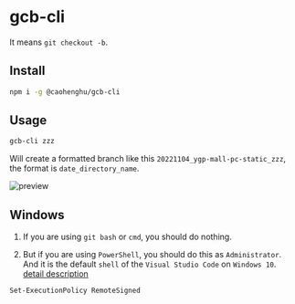 # gcb-cli

It means `git checkout -b`.

## Install

```sh
npm i -g @caohenghu/gcb-cli
```

## Usage

```sh
gcb-cli zzz
```

Will create a formatted branch like this `20221104_ygp-mall-pc-static_zzz`, the format is `date_directory_name`.

![preview](https://s2.loli.net/2022/11/05/rK9q1sSz35LUnbQ.gif)

## Windows

1. If you are using `git bash` or `cmd`, you should do nothing.

2. But if you are using `PowerShell`, you should do this as `Administrator`. And it is the default `shell` of the `Visual Studio Code` on `Windows 10`. [detail description](https://go.microsoft.com/fwlink/?LinkID=135170)

```sh
Set-ExecutionPolicy RemoteSigned
```
